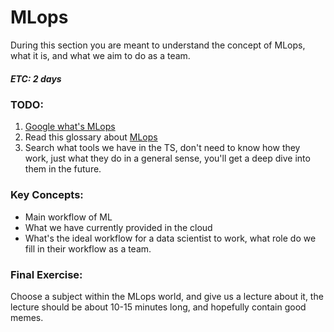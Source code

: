 # MLops
During this section you are meant to understand the concept of MLops, what it is, and what we aim to do as a team.
##### ETC: 2 days

### TODO:
1. [Google what's MLops](https://letmegooglethat.com/?q=mlops)
2. Read this glossary about [MLops](https://www.databricks.com/glossary/mlops)
3. Search what tools we have in the TS, don't need to know how they work, just what they do in a general sense, you'll get a deep dive into them in the future.
### Key Concepts:
- Main workflow of ML
- What we have currently provided in the cloud
- What's the ideal workflow for a data scientist to work, what role do we fill in their workflow as a team.

### Final Exercise:
Choose a subject within the MLops world, and give us a lecture about it, the lecture should be about 10-15 minutes long, and hopefully contain good memes.